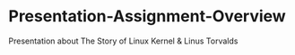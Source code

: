 # Presentation-Assignment-Overview
Presentation about The Story of Linux Kernel &amp; Linus Torvalds
